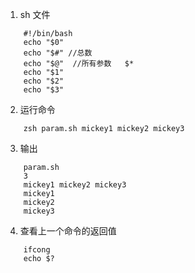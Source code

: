 1. sh 文件
```    
    #!/bin/bash
    echo "$0" 
    echo "$#" //总数
    echo "$@"  //所有参数   $*
    echo "$1"
    echo "$2"
    echo "$3"
```    
2. 运行命令
```
    zsh param.sh mickey1 mickey2 mickey3
```   
3. 输出
```
    param.sh
    3
    mickey1 mickey2 mickey3
    mickey1
    mickey2
    mickey3
```    
4. 查看上一个命令的返回值
```
    ifcong
    echo $?
```    
